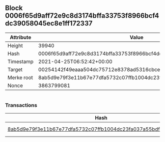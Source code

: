 ## Block 0006f65d9aff72e9c8d3174bffa33753f8966bcf4dc39058045ec8e1ff172337

Attribute | Value
--- | ---
Height | 39940
Hash | 0006f65d9aff72e9c8d3174bffa33753f8966bcf4dc39058045ec8e1ff172337
Timestamp | 2021-04-25T06:52:42+00:00
Target | 00254142f49eaaa504dc75712e8378ad5316cbcead634704b3734b6271167cc4
Merke root | 8ab5d9e79f3e11b67e77dfa5732c07ffb1004dc23fa037a55bdf6a2347bf480f
Nonce | 3863799081

```

```

### Transactions

Hash | Amount
--- | ---
[8ab5d9e79f3e11b67e77dfa5732c07ffb1004dc23fa037a55bdf6a2347bf480f](8ab5d9e79f3e11b67e77dfa5732c07ffb1004dc23fa037a55bdf6a2347bf480f.md) | 10.00000000 SKEPTI 
